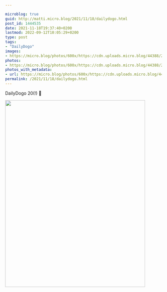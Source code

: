 ```yaml
---

microblog: true
guid: http://matti.micro.blog/2021/11/18/dailydogo.html
post_id: 1444535
date: 2021-11-18T19:37:40+0200
lastmod: 2022-09-12T10:05:29+0200
type: post
tags:
- "DailyDogo"
images:
- https://micro.blog/photos/600x/https://cdn.uploads.micro.blog/44388/2021/2950cf9e19.jpg
photos:
- https://micro.blog/photos/600x/https://cdn.uploads.micro.blog/44388/2021/2950cf9e19.jpg
photos_with_metadata:
- url: https://micro.blog/photos/600x/https://cdn.uploads.micro.blog/44388/2021/2950cf9e19.jpg
permalink: /2021/11/18/dailydogo.html
---
```

DailyDogo 20(!) 🐶

<img src="/media/uploads/2021/2950cf9e19.jpg" width="450" height="600" alt="" />
